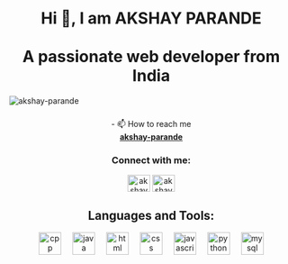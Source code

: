 <h1 align="center">Hi 👋, I am AKSHAY PARANDE<br><br>A passionate web developer from India</h1>
<p align="left">
    <img src="https://komarev.com/ghpvc/?username=akshay-parande&abel=Profile%20views&color=0e75b6&style=flat" alt="akshay-parande" />
</p>

###

<p align="center">
  - 📫 How to reach me <br>
  <a href="mailto:akshayparande3522@gmail.com"><strong>akshay-parande</strong></a>
</p>

<h3 align="center">Connect with me:</h3>
<p align="center">
  <a href="https://www.linkedin.com/in/akshay-parande/" target="blank"><img align="center" src="https://raw.githubusercontent.com/rahuldkjain/github-profile-readme-generator/master/src/images/icons/Social/linked-in-alt.svg" alt="akshay-parande" height="30" width="40" /></a>
  <a href="https://leetcode.com/u/akshay-parande/" target="blank"><img align="center" src="https://raw.githubusercontent.com/rahuldkjain/github-profile-readme-generator/master/src/images/icons/Social/leet-code.svg" alt="akshay-parande" height="30" width="40" /></a>
</a>


</p>

<h2 align="center">Languages and Tools:</h2>
<div align="center">
  <img src="https://skillicons.dev/icons?i=cpp" height="40" alt="cpp logo"  />
  <img width="12" />
  <img src="https://skillicons.dev/icons?i=java" height="40" alt="java logo"  />
  <img width="12" />
  <img src="https://skillicons.dev/icons?i=html" height="40" alt="html logo"  />
  <img width="12" />
  <img src="https://skillicons.dev/icons?i=css" height="40" alt="css logo"  />
  <img width="12" />
  <img src="https://skillicons.dev/icons?i=js" height="40" alt="javascript logo"  />
  <img width="12" />
  <img src="https://skillicons.dev/icons?i=python" height="40" alt="python logo"  />
  <img width="12" />
  <img src="https://skillicons.dev/icons?i=mysql" height="40" alt="mysql logo"  />
</div>
